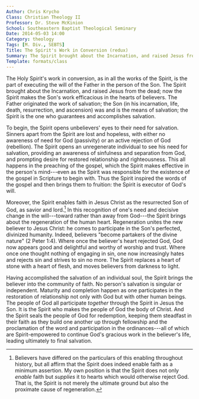 ```yaml
---
Author: Chris Krycho
Class: Christian Theology II
Professor: Dr. Steve McKinion
School: Southeastern Baptist Theological Seminary
Date: 2014-05-03 14:00
Category: theology
Tags: [M. Div., SEBTS]
Title: The Spirit's Work in Conversion (redux)
Summary: The Spirit brought about the Incarnation, and raised Jesus from the dead; now the Spirit makes the Son's work efficacious in the hearts of believers. The Father originated the work of salvation; the Son was and is the means of salvation; the Spirit is the one who guarantees and accomplishes salvation.
Template: formats/class
---
```


The Holy Spirit's work in conversion, as in all the works of the Spirit, is the
part of executing the will of the Father in the person of the Son. The Spirit
brought about the Incarnation, and raised Jesus from the dead; now the Spirit
makes the Son's work efficacious in the hearts of believers. The Father
originated the work of salvation; the Son (in his incarnation, life, death,
resurrection, and ascension) was and is the means of salvation; the Spirit is
the one who guarantees and accomplishes salvation.

To begin, the Spirit opens unbelievers' eyes to their need for salvation.
Sinners apart from the Spirit are lost and hopeless, with either no awareness of
need for God (passivity) or an active rejection of God (rebellion). The Spirit
opens an unregenerate individual to see his need for salvation, providing an
awareness of sinfulness and separation from God, and prompting desire for
restored relationship and righteousness. This all happens in the preaching of
the gospel, which the Spirit makes effective in the person's mind---even as the
Spirit was responsible for the existence of the gospel in Scripture to begin
with. Thus the Spirit inspired the words of the gospel and then brings them to
fruition: the Spirit is executor of God's will.

Moreover, the Spirit enables faith in Jesus Christ as the resurrected Son of
God, as savior and lord.[^1] In this recognition of one's need and decisive
change in the will---toward rather than away from God---the Spirit brings about
the regeneration of the human heart. Regeneration unites the new believer to
Jesus Christ: he comes to participate in the Son's perfected, divinized
humanity. Indeed, believers "become partakers of the divine nature" (2 Peter
1:4). Where once the believer's heart rejected God, God now appears good and
delightful and worthy of worship and trust. Where once one thought nothing of
engaging in sin, one now increasingly hates and rejects sin and strives to sin
no more. The Spirit replaces a heart of stone with a heart of flesh, and moves
believers from darkness to light.

Having accomplished the salvation of an individual soul, the Spirit brings the
believer into the community of faith. No person's salvation is singular or
independent. Maturity and completion happen as one participates in the
restoration of relationship not only with God but with other human beings. The
people of God all participate *together* through the Spirit in Jesus the Son. It
is the Spirit who makes the people of God the body of Christ. And the Spirit
seals the people of God for redemption, keeping them steadfast in their faith as
they build one another up through fellowship and the proclamation of the word
and participation in the ordinances---all of which are Spirit-empowered to
continue God's gracious work in the believer's life, leading ultimately to final
salvation.

[^1]: Believers have differed on the particulars of this enabling throughout
    history, but all affirm that the Spirit does indeed enable faith as a
    minimum assertion. My own position is that the Spirit does not only *enable*
    faith but *supplies* it to hearts which would otherwise reject God. That is,
    the Spirit is not merely the ultimate ground but also the proximate cause of
    regeneration.
